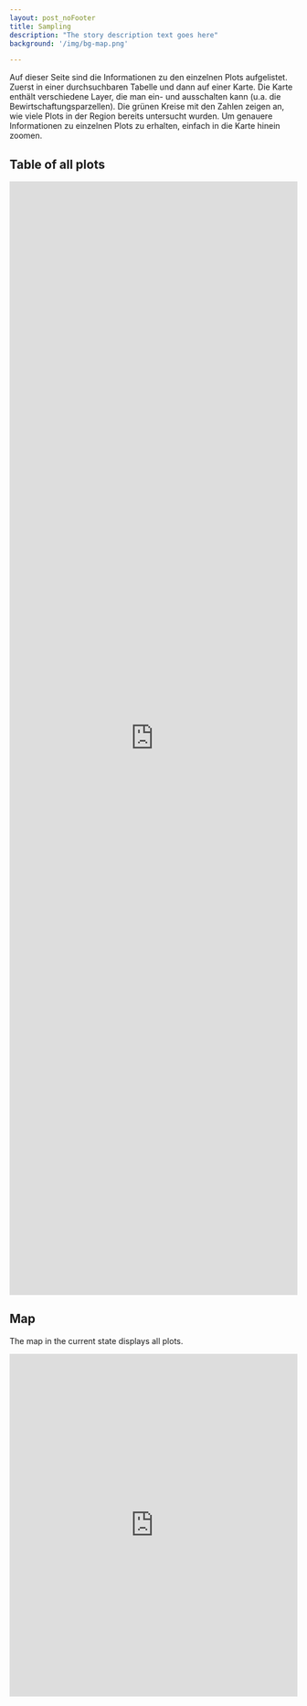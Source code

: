 ```yaml
---
layout: post_noFooter
title: Sampling
description: "The story description text goes here"
background: '/img/bg-map.png'

---
```


Auf dieser Seite sind die Informationen zu den einzelnen Plots aufgelistet. Zuerst in einer durchsuchbaren Tabelle und dann auf einer Karte. Die Karte enthält verschiedene Layer, die man ein- und ausschalten kann (u.a. die Bewirtschaftungsparzellen).
Die grünen Kreise mit den Zahlen zeigen an, wie viele Plots in der Region bereits untersucht wurden. Um genauere Informationen zu einzelnen Plots zu erhalten, einfach in die Karte hinein zoomen.

## Table of all plots
<iframe src="https://marco-barandun.github.io/graslandvielfalt/resources_website/2023-plot-table.html" 
height="50%" width="100%" style="border:0;" ></iframe>

## Map
The map in the current state displays all plots.

<iframe src="https://marco-barandun.github.io/graslandvielfalt/resources_website/2023-plot-map.html" height="600px" width="100%" style="border:none;"></iframe>

